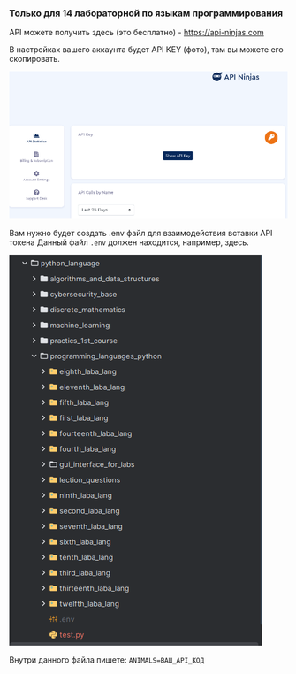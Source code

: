### Только для 14 лабораторной по языкам программирования

API можете получить здесь (это бесплатно) - https://api-ninjas.com

В настройках вашего аккаунта будет API KEY (фото), там вы можете его скопировать.

![img.png](/python_language/photo_readme/img2.png)

Вам нужно будет создать .env файл для взаимодействия вставки API токена
Данный файл `.env` должен находится, например, здесь.

![img.png](/python_language/photo_readme/img.png)

Внутри данного файла пишете: `ANIMALS=ВАШ_API_КОД`
